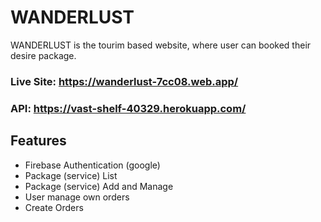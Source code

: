 # WANDERLUST
WANDERLUST is the tourim based website, where user can booked their desire package.

### Live Site: https://wanderlust-7cc08.web.app/
### API: https://vast-shelf-40329.herokuapp.com/

## Features
* Firebase Authentication (google)
* Package (service) List
* Package (service) Add and Manage
* User manage own orders
* Create Orders
